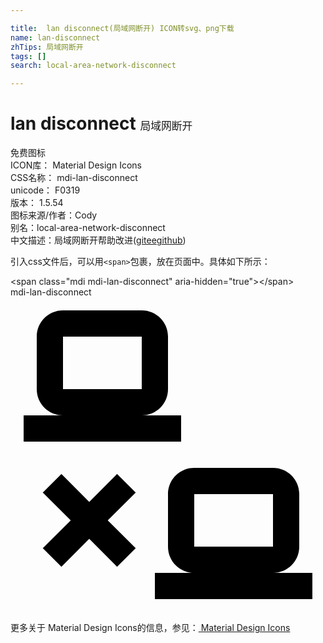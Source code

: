 ```yaml
---

title:  lan disconnect(局域网断开) ICON转svg、png下载
name: lan-disconnect
zhTips: 局域网断开
tags: []
search: local-area-network-disconnect

---
```


# lan disconnect  <small style="font-size: 60%;font-weight: 100">局域网断开</small>


<div class="detail-page">
<p>
<span><span class="badge-success badge">免费图标</span> </span>
<br/>
<span>
ICON库：
<span class="badge-secondary badge">Material Design Icons</span> 
</span>
<br/>
<span>
CSS名称：
<span class="badge-secondary badge">mdi-lan-disconnect</span> 
</span>
<br/>
<span>
unicode：
<span class="badge-secondary badge">F0319</span> 
<copy-btn content='F0319' btn-title=""></copy-btn>
<copy-btn :content='String.fromCodePoint(parseInt("F0319", 16))' btn-title="复制U"></copy-btn>
</span>
<br/>
<span>
版本：
<span class="badge-secondary badge">1.5.54</span> 
</span>
<br/>
<span>图标来源/作者：<span class="badge-light badge">Cody</span></span> 
<br/>
<span>别名：<span class="badge-light badge">local-area-network-disconnect</span></span><br/><span class="zh-detail">中文描述：<span class="badge-primary badge">局域网断开</span><span class="help-link"><span>帮助改进</span>(<a href="https://gitee.com/liuwave/icon-helper/edit/master/json/material/lan-disconnect.json" target="_blank" rel="noopener noreferrer">gitee</a><a href="https://github.com/liuwave/icon-helper/edit/master/json/material/lan-disconnect.json" target="_blank" rel="noopener noreferrer">github</a></span>)</span><br/>
</p>
</div>
<div class="alert alert-dark">
  <i class="mdi mdi-lan-disconnect mdi-48px"></i>
  <i class="mdi mdi-lan-disconnect mdi-36px"></i>
  <i class="mdi mdi-lan-disconnect mdi-24px"></i>
  <i class="mdi mdi-lan-disconnect mdi-18px"></i>
</div>
<div>
  <p>引入css文件后，可以用<code>&lt;span&gt;</code>包裹，放在页面中。具体如下所示：    
  </p>
  <div class="alert alert-primary" style="font-size: 14px">
    &lt;span class="mdi mdi-lan-disconnect" aria-hidden="true"&gt;&lt;/span&gt;
    <copy-btn content='<span class="mdi mdi-lan-disconnect" aria-hidden="true"></span>'></copy-btn>
  </div>
  <div class="alert alert-secondary">
    <i class="mdi mdi-lan-disconnect"
    style="font-size: 24px"
    aria-hidden="true"></i> mdi-lan-disconnect
    <copy-btn content="mdi-lan-disconnect" btn-title="复制图标名称"></copy-btn>
  </div>
</div>
<div id="svg" class="svg-wrap">
<svg xmlns="http://www.w3.org/2000/svg" viewBox="0 0 24 24"><path d="M4,1C2.89,1 2,1.89 2,3V7C2,8.11 2.89,9 4,9H1V11H13V9H10C11.11,9 12,8.11 12,7V3C12,1.89 11.11,1 10,1H4M4,3H10V7H4V3M14,13C12.89,13 12,13.89 12,15V19C12,20.11 12.89,21 14,21H11V23H23V21H20C21.11,21 22,20.11 22,19V15C22,13.89 21.11,13 20,13H14M3.88,13.46L2.46,14.88L4.59,17L2.46,19.12L3.88,20.54L6,18.41L8.12,20.54L9.54,19.12L7.41,17L9.54,14.88L8.12,13.46L6,15.59L3.88,13.46M14,15H20V19H14V15Z" /></svg>
</div>
<detail full-name='mdi-lan-disconnect'></detail>
    
<div><p>更多关于 Material Design Icons的信息，参见：<a target="_blank" href="https://iconhelper.cn/material.html"> Material Design Icons</a>
</p></div>
